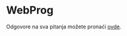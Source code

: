 # WebProg

Odgovore na sva pitanja možete pronaći [ovde](https://github.com/Dunsteer/WebProg/wiki).
